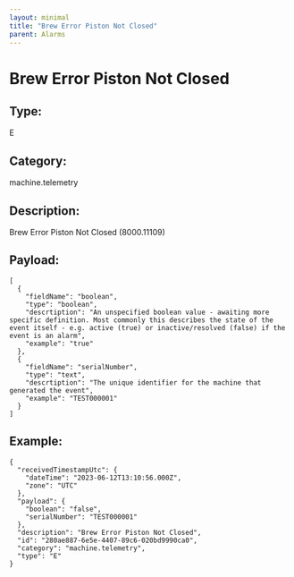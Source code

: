 ```yaml
---
layout: minimal
title: "Brew Error Piston Not Closed"
parent: Alarms
---
```


# Brew Error Piston Not Closed

## Type:

E

## Category:

machine.telemetry

## Description: 

Brew Error Piston Not Closed (8000.11109)

## Payload:

```
[
  {
    "fieldName": "boolean",
    "type": "boolean",
    "descrtiption": "An unspecified boolean value - awaiting more specific definition. Most commonly this describes the state of the event itself - e.g. active (true) or inactive/resolved (false) if the event is an alarm",
    "example": "true"
  },
  {
    "fieldName": "serialNumber",
    "type": "text",
    "descrtiption": "The unique identifier for the machine that generated the event",
    "example": "TEST000001"
  }
]
```

## Example:

```
{
  "receivedTimestampUtc": {
    "dateTime": "2023-06-12T13:10:56.000Z",
    "zone": "UTC"
  },
  "payload": {
    "boolean": "false",
    "serialNumber": "TEST000001"
  },
  "description": "Brew Error Piston Not Closed",
  "id": "280ae887-6e5e-4407-89c6-020bd9990ca0",
  "category": "machine.telemetry",
  "type": "E"
}
```

